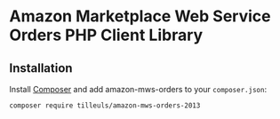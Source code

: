 Amazon Marketplace Web Service Orders PHP Client Library
=================================================

Installation
------------

Install [Composer](http://getcomposer.org/) and add amazon-mws-orders to your `composer.json`:

    composer require tilleuls/amazon-mws-orders-2013
